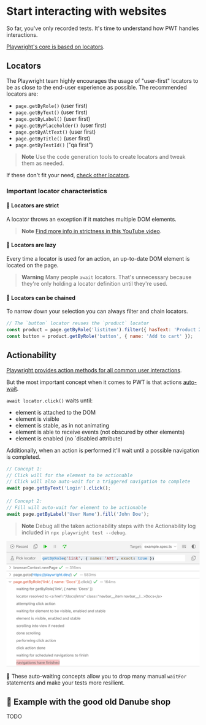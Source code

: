 # Start interacting with websites

So far, you've only recorded tests. It's time to understand how PWT handles interactions.

[Playwright's core is based on locators](https://playwright.dev/docs/locators).

## Locators

The Playwright team highly encourages the usage of "user-first" locators to be as close to the end-user experience as possible. The recommended locators are:

- `page.getByRole()` (user first)
- `page.getByText()` (user first)
- `page.getByLabel()` (user first)
- `page.getByPlaceholder()` (user first)
- `page.getByAltText()` (user first)
- `page.getByTitle()` (user first)
- `page.getByTestId()` ("qa first")

> **Note**
> Use the code generation tools to create locators and tweak them as needed.

If these don't fit your need, [check other locators](https://playwright.dev/docs/other-locators).

### Important locator characteristics

#### 🌟 Locators are strict

A locator throws an exception if it matches multiple DOM elements.

> **Note**
> [Find more info in strictness in this YouTube video](https://www.youtube.com/watch?v=SMFuzmxxy8o&list=PLMZDRUOi3a8NtMq3PUS5iJc2pee38rurc).

#### 🌟 Locators are lazy

Every time a locator is used for an action, an up-to-date DOM element is located on the page.

> **Warning**
> Many people `await` locators. That's unnecessary because they're only holding a locator definition until they're used.

#### 🌟 Locators can be chained

To narrow down your selection you can always filter and chain locators.

```javascript
// The `button` locator reuses the `product` locator
const product = page.getByRole('listitem').filter({ hasText: 'Product 2' });
const button = product.getByRole('button', { name: 'Add to cart' });
```

## Actionability

[Playwright provides action methods for all common user interactions](https://playwright.dev/docs/input).

But the most important concept when it comes to PWT is that actions [auto-wait](https://playwright.dev/docs/actionability).

`await locator.click()` waits until:

- element is attached to the DOM
- element is visible
- element is stable, as in not animating
- element is able to receive events (not obscured by other elements)
- element is enabled (no `disabled attribute)

Additionally, when an action is performed it'll wait until a possible navigation is completed.

```javascript
// Concept 1:
// Click will for the element to be actionable
// Click will also auto-wait for a triggered navigation to complete
await page.getByText('Login').click();

// Concept 2:
// Fill will auto-wait for element to be actionable
await page.getByLabel('User Name').fill('John Doe');
```

> **Note**
> Debug all the taken actionability steps with the Actionability log included in `npx playwright test --debug`.

![Actionability log](../../../assets/02-01-actionability-log.png)

🌟 These auto-waiting concepts allow you to drop many manual `waitFor` statements and make your tests more resilient.

## 💪 Example with the good old Danube shop

TODO
